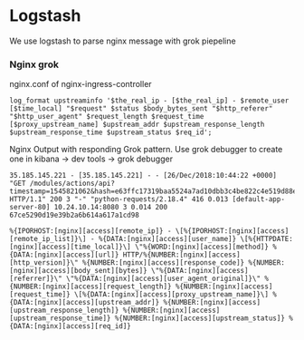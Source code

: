 Logstash
===

We use logstash to parse nginx message with grok piepeline

### Nginx grok

nginx.conf of nginx-ingress-controller
```
log_format upstreaminfo '$the_real_ip - [$the_real_ip] - $remote_user [$time_local] "$request" $status $body_bytes_sent "$http_referer" "$http_user_agent" $request_length $request_time [$proxy_upstream_name] $upstream_addr $upstream_response_length $upstream_response_time $upstream_status $req_id';
```

Nginx Output with responding Grok pattern. Use grok debugger to create one in kibana -> dev tools -> grok debugger
```
35.185.145.221 - [35.185.145.221] - - [26/Dec/2018:10:44:22 +0000] "GET /modules/actions/api?timestamp=1545821062&hash=e63ffc17319baa5524a7ad10dbb3c4be822c4e519d88efdae511116498d6c9e2 HTTP/1.1" 200 3 "-" "python-requests/2.18.4" 416 0.013 [default-app-server-80] 10.24.10.14:8080 3 0.014 200 67ce5290d19e39b2a6b614a617a1cd98

%{IPORHOST:[nginx][access][remote_ip]} - \[%{IPORHOST:[nginx][access][remote_ip_list]}\] - %{DATA:[nginx][access][user_name]} \[%{HTTPDATE:[nginx][access][time_local]}\] \"%{WORD:[nginx][access][method]} %{DATA:[nginx][access][url]} HTTP/%{NUMBER:[nginx][access][http_version]}\" %{NUMBER:[nginx][access][response_code]} %{NUMBER:[nginx][access][body_sent][bytes]} \"%{DATA:[nginx][access][referrer]}\" \"%{DATA:[nginx][access][user_agent_original]}\" %{NUMBER:[nginx][access][request_length]} %{NUMBER:[nginx][access][request_time]} \[%{DATA:[nginx][access][proxy_upstream_name]}\] %{DATA:[nginx][access][upstream_addr]} %{NUMBER:[nginx][access][upstream_response_length]} %{NUMBER:[nginx][access][upstream_response_time]} %{NUMBER:[nginx][access][upstream_status]} %{DATA:[nginx][access][req_id]}
```

